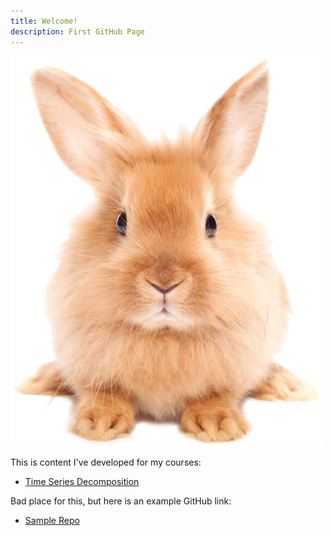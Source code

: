 ```yaml
---
title: Welcome!
description: First GitHub Page
---
```


![My Picture](/pics/rabbit.png)

This is content I've developed for my courses:

- [Time Series Decomposition](/timeseries/index.md)

Bad place for this, but here is an example GitHub link:
- [Sample Repo](https://github.com/githubtraining/hellogitworld)
